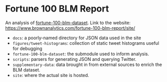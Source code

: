 # Fortune 100 BLM Report

An analysis of [fortune-100-blm-dataset](https://github.com/kmcelwee/fortune-100-blm-dataset). Link to the website: https://www.brownanalytics.com/fortune-100-blm-report/site/

* `docs`: a poorly-named directory for JSON data used in the site
* `figures/tweet-histograms`: collection of static tweet histograms useful for debugging
* `fortune-100-blm-dataset`: the submodule used to inform analysis.
* `scripts`: parsers for generating JSON and querying Twitter.
* `supplementary-data`: data brought in from external sources to enrich the BLM dataset.
* `site`: where the actual site is hosted.
